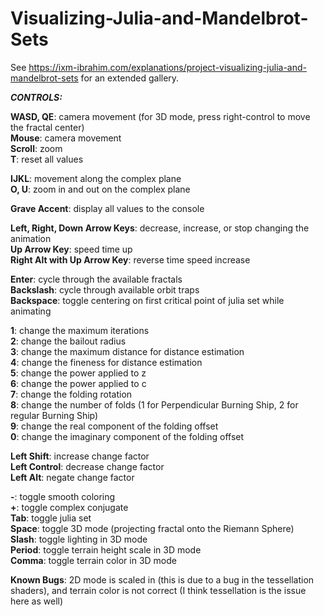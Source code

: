 # Visualizing-Julia-and-Mandelbrot-Sets

See https://ixm-ibrahim.com/explanations/project-visualizing-julia-and-mandelbrot-sets for an extended gallery.

***CONTROLS:***

  **WASD, QE**: camera movement (for 3D mode, press right-control to move the fractal center)  
  **Mouse**: camera movement  
  **Scroll**: zoom  
  **T**: reset all values  

  **IJKL**: movement along the complex plane  
  **O, U**: zoom in and out on the complex plane  
  
  **Grave Accent**: display all values to the console  
   
  **Left, Right, Down Arrow Keys**: decrease, increase, or stop changing the animation  
  **Up Arrow Key**: speed time up  
  **Right Alt with Up Arrow Key**: reverse time speed increase  
  
  **Enter**: cycle through the available fractals  
  **Backslash**: cycle through available orbit traps  
  **Backspace**: toggle centering on first critical point of julia set while animating  
  
  **1**: change the maximum iterations  
  **2**: change the bailout radius  
  **3**: change the maximum distance for distance estimation  
  **4**: change the fineness for distance estimation  
  **5**: change the power applied to z  
  **6**: change the power applied to c  
  **7**: change the folding rotation  
  **8**: change the number of folds (1 for Perpendicular Burning Ship, 2 for regular Burning Ship)  
  **9**: change the real component of the folding offset  
  **0**: change the imaginary component of the folding offset  
  
  **Left Shift**: increase change factor  
  **Left Control**: decrease change factor  
  **Left Alt**: negate change factor  
  
  **-**: toggle smooth coloring  
  **+**: toggle complex conjugate  
  **Tab**: toggle julia set  
  **Space**: toggle 3D mode (projecting fractal onto the Riemann Sphere)  
  **Slash**: toggle lighting in 3D mode  
  **Period**: toggle terrain height scale in 3D mode  
  **Comma**: toggle terrain color in 3D mode  


**Known Bugs**: 2D mode is scaled in (this is due to a bug in the tessellation shaders), and terrain color is not correct (I think tessellation is the issue here as well)  
